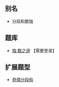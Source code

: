 ## 别名
- 分段和数独

## 题库
- [独·数之道](http://www.sudokufans.org.cn/lx/game.index.php?type=fdh) 【需要登录】

## 扩展题型
- [奇偶分段和](奇偶分段和.md)